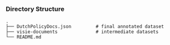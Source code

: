 
### Directory Structure

    .
    ├── DutchPolicyDocs.json         # final annotated dataset
    ├── visie-documents              # intermediate datasets
    └── README.md
